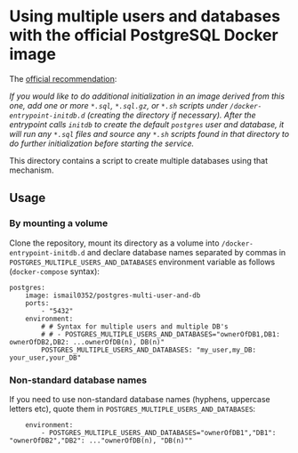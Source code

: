# Using multiple users and databases with the official PostgreSQL Docker image

The [official recommendation](https://hub.docker.com/_/postgres/):

*If you would like to do additional initialization in an image derived from
this one, add one or more `*.sql`, `*.sql.gz`, or `*.sh` scripts under
`/docker-entrypoint-initdb.d` (creating the directory if necessary). After the
entrypoint calls `initdb` to create the default `postgres` user and database,
it will run any `*.sql` files and source any `*.sh` scripts found in that
directory to do further initialization before starting the service.*

This directory contains a script to create multiple databases using that
mechanism.

## Usage

### By mounting a volume

Clone the repository, mount its directory as a volume into
`/docker-entrypoint-initdb.d` and declare database names separated by commas in
`POSTGRES_MULTIPLE_USERS_AND_DATABASES` environment variable as follows
(`docker-compose` syntax):

    postgres:
        image: ismail0352/postgres-multi-user-and-db
        ports:
            - "5432"
        environment:
            # # Syntax for multiple users and multiple DB's
            # # - POSTGRES_MULTIPLE_USERS_AND_DATABASES="ownerOfDB1,DB1: ownerOfDB2,DB2: ...ownerOfDB(n), DB(n)"
            POSTGRES_MULTIPLE_USERS_AND_DATABASES: "my_user,my_DB: your_user,your_DB" 

### Non-standard database names

If you need to use non-standard database names (hyphens, uppercase letters etc), quote them in `POSTGRES_MULTIPLE_USERS_AND_DATABASES`:

        environment:
            - POSTGRES_MULTIPLE_USERS_AND_DATABASES="ownerOfDB1","DB1": "ownerOfDB2","DB2": ..."ownerOfDB(n), "DB(n)""
